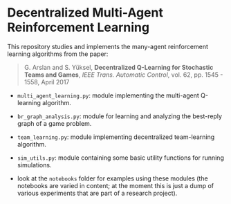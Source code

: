 # Decentralized Multi-Agent Reinforcement Learning

This repository studies and implements the many-agent reinforcement learning algorithms from the paper:
>G. Arslan and S. Yüksel, **Decentralized Q-Learning for Stochastic Teams and Games**, *IEEE Trans. Automatic Control*, vol. 62, pp. 1545 - 1558, April 2017

- `multi_agent_learning.py`: module implementing the multi-agent Q-learning algorithm.

- `br_graph_analysis.py`: module for learning and analyzing the best-reply graph of a game problem.

- `team_learning.py`: module implementing decentralized team-learning algorithm.

- `sim_utils.py`: module containing some basic utility functions for running simulations.

- look at the `notebooks` folder for examples using these modules (the notebooks are varied in content; at the moment this is just a dump of various experiments that are part of a research project).